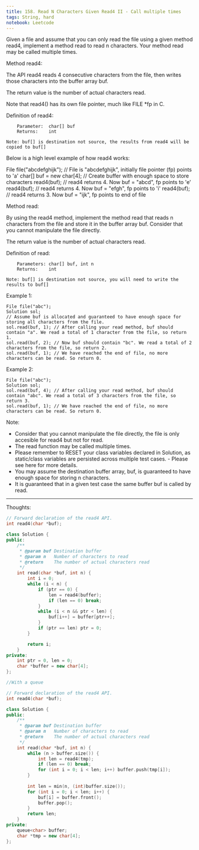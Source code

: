 ```yaml
---
title: 158. Read N Characters Given Read4 II - Call multiple times
tags: String, hard
notebook: Leetcode
---
```


Given a file and assume that you can only read the file using a given method read4, implement a method read to read n characters. Your method read may be called multiple times.

 

Method read4:

The API read4 reads 4 consecutive characters from the file, then writes those characters into the buffer array buf.

The return value is the number of actual characters read.

Note that read4() has its own file pointer, much like FILE *fp in C.

Definition of read4:
```
    Parameter:  char[] buf
    Returns:    int

Note: buf[] is destination not source, the results from read4 will be copied to buf[]
```
Below is a high level example of how read4 works:

File file("abcdefghijk"); // File is "abcdefghijk", initially file pointer (fp) points to 'a'
char[] buf = new char[4]; // Create buffer with enough space to store characters
read4(buf); // read4 returns 4. Now buf = "abcd", fp points to 'e'
read4(buf); // read4 returns 4. Now buf = "efgh", fp points to 'i'
read4(buf); // read4 returns 3. Now buf = "ijk", fp points to end of file
 

Method read:

By using the read4 method, implement the method read that reads n characters from the file and store it in the buffer array buf. Consider that you cannot manipulate the file directly.

The return value is the number of actual characters read.

Definition of read:
```
    Parameters:	char[] buf, int n
    Returns:	int

Note: buf[] is destination not source, you will need to write the results to buf[]
``` 

Example 1:
```
File file("abc");
Solution sol;
// Assume buf is allocated and guaranteed to have enough space for storing all characters from the file.
sol.read(buf, 1); // After calling your read method, buf should contain "a". We read a total of 1 character from the file, so return 1.
sol.read(buf, 2); // Now buf should contain "bc". We read a total of 2 characters from the file, so return 2.
sol.read(buf, 1); // We have reached the end of file, no more characters can be read. So return 0.
```
Example 2:
```
File file("abc");
Solution sol;
sol.read(buf, 4); // After calling your read method, buf should contain "abc". We read a total of 3 characters from the file, so return 3.
sol.read(buf, 1); // We have reached the end of file, no more characters can be read. So return 0.
``` 

Note:

- Consider that you cannot manipulate the file directly, the file is only accesible for read4 but not for read.
- The read function may be called multiple times.
- Please remember to RESET your class variables declared in Solution, as static/class variables are persisted across multiple test cases. - Please see here for more details.
- You may assume the destination buffer array, buf, is guaranteed to have enough space for storing n characters.
- It is guaranteed that in a given test case the same buffer buf is called by read.

----------
Thoughts:

```c++
// Forward declaration of the read4 API.
int read4(char *buf);

class Solution {
public:
    /**
     * @param buf Destination buffer
     * @param n   Number of characters to read
     * @return    The number of actual characters read
     */
    int read(char *buf, int n) {
        int i = 0;
        while (i < n) {
            if (ptr == 0) {
                len = read4(buffer);
                if (len == 0) break;
            }
            while (i < n && ptr < len) {
                buf[i++] = buffer[ptr++];
            }
            if (ptr == len) ptr = 0;
        }

        return i;
    }
private:
    int ptr = 0, len = 0;
    char *buffer = new char[4];
};
```

```c++
//With a queue

// Forward declaration of the read4 API.
int read4(char *buf);

class Solution {
public:
    /**
     * @param buf Destination buffer
     * @param n   Number of characters to read
     * @return    The number of actual characters read
     */
    int read(char *buf, int n) {
        while (n > buffer.size()) {
            int len = read4(tmp);
            if (len == 0) break;
            for (int i = 0; i < len; i++) buffer.push(tmp[i]);
        }
        
        int len = min(n, (int)buffer.size());
        for (int i = 0; i < len; i++) {
            buf[i] = buffer.front();
            buffer.pop();
        }
        return len;
    }
private:
    queue<char> buffer;
    char *tmp = new char[4];
};
```